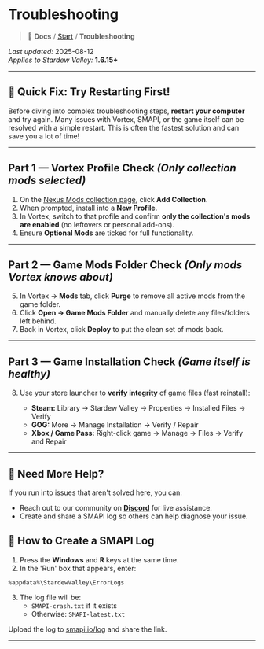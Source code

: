 # Troubleshooting

> 📂 **Docs** / [Start](/start.md) / **Troubleshooting**

*Last updated:* 2025-08-12  
*Applies to Stardew Valley:* **1.6.15+**

---

## 🚀 Quick Fix: Try Restarting First!

Before diving into complex troubleshooting steps, **restart your computer** and try again. Many issues with Vortex, SMAPI, or the game itself can be resolved with a simple restart. This is often the fastest solution and can save you a lot of time!

---

## **Part 1 — Vortex Profile Check** *(Only collection mods selected)*

1. On the [Nexus Mods collection page](https://next.nexusmods.com/stardewvalley/collections/tckf0m), click **Add Collection**.
2. When prompted, install into a **New Profile**.
3. In Vortex, switch to that profile and confirm **only the collection's mods are enabled** (no leftovers or personal add-ons).
4. Ensure **Optional Mods** are ticked for full functionality.

---

## **Part 2 — Game Mods Folder Check** *(Only mods Vortex knows about)*

5. In Vortex → **Mods** tab, click **Purge** to remove all active mods from the game folder.
6. Click **Open → Game Mods Folder** and manually delete any files/folders left behind.
7. Back in Vortex, click **Deploy** to put the clean set of mods back.

---

## **Part 3 — Game Installation Check** *(Game itself is healthy)*

8. Use your store launcher to **verify integrity** of game files (fast reinstall):

   * **Steam:** Library → Stardew Valley → Properties → Installed Files → Verify  
   * **GOG:** More → Manage Installation → Verify / Repair  
   * **Xbox / Game Pass:** Right-click game → Manage → Files → Verify and Repair

---

## 💬 Need More Help?

If you run into issues that aren't solved here, you can:
- Reach out to our community on **[Discord](https://discord.gg/de2NrHXuty)** for live assistance.
- Create and share a SMAPI log so others can help diagnose your issue.

## 📄 How to Create a SMAPI Log

1. Press the **Windows** and **R** keys at the same time.
2. In the 'Run' box that appears, enter:
```
%appdata%\StardewValley\ErrorLogs
```
3. The log file will be:
   - `SMAPI-crash.txt` if it exists  
   - Otherwise: `SMAPI-latest.txt`

Upload the log to [smapi.io/log](https://smapi.io/log) and share the link.

---

<!-- ## 📚 Quick Links

- 🌾 [Start Page](/start.md)  
- 🚀 [Installation Guide](/install.md)  
- 🧩 [Manual Installation Guide](/manual-install.md)  
- 🔀 [Combining Collections](/combining.md)  
- 🎮 [Keybinds & Controllers](/keybinds.md)  
- 🛠️ [Troubleshooting](/troubleshooting.md)  
- ❓ [Known Issues & FAQ](/known-issues-and-faq.md)

-->
